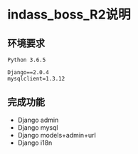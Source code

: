 # indass_boss_R2说明

## 环境要求
```
Python 3.6.5

Django==2.0.4
mysqlclient=1.3.12
```

## 完成功能
* Django admin
* Django mysql
* Django models+admin+url
* Django i18n
